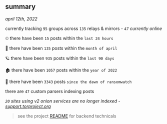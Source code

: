 
## summary
_april 12th, 2022_

currently tracking `95` groups across `135` relays & mirrors - _`47` currently online_

⏲ there have been `15` posts within the `last 24 hours`

🦈 there have been `135` posts within the `month of april`

🪐 there have been `935` posts within the `last 90 days`

🏚 there have been `1057` posts within the `year of 2022`

🦕 there have been `3343` posts `since the dawn of ransomwatch`

there are `47` custom parsers indexing posts

_`20` sites using v2 onion services are no longer indexed - [support.torproject.org](https://support.torproject.org/onionservices/v2-deprecation/)_

> see the project [README](https://github.com/thetanz/ransomwatch#ransomwatch--) for backend technicals

